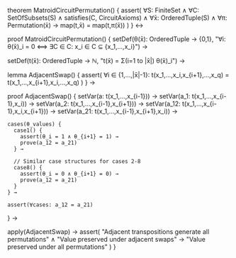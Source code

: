 theorem MatroidCircuitPermutation() {
  assert(
    ∀S: FiniteSet ∧
    ∀C: SetOfSubsets(S) ∧
    satisfies(C, CircuitAxioms) ∧
    ∀x̄: OrderedTuple(S) ∧
    ∀π: Permutation(x̄) →
    map(t,x̄) = map(t,π(x̄))
  )
} ↔

proof MatroidCircuitPermutation() {
  setDef(θ(x̄): OrderedTuple → {0,1}, 
    "∀i: θ(x̄)_i = 0 ⟺ ∃C ∈ C: x_i ∈ C ⊆ {x_1,...,x_i}") →
  
  setDef(t(x̄): OrderedTuple → ℕ,
    "t(x̄) = Σ(i=1 to |x̄|) θ(x̄)_i") →

  lemma AdjacentSwap() {
    assert(
      ∀i ∈ {1,...,|x̄|-1}: 
      t(x_1,...,x_i,x_{i+1},...,x_q) = 
      t(x_1,...,x_{i+1},x_i,...,x_q)
    )
  } →

  proof AdjacentSwap() {
    setVar(a: t(x_1,...,x_{i-1})) →
    setVar(a_1: t(x_1,...,x_{i-1},x_i)) →
    setVar(a_2: t(x_1,...,x_{i-1},x_{i+1})) →
    setVar(a_12: t(x_1,...,x_{i-1},x_i,x_{i+1})) →
    setVar(a_21: t(x_1,...,x_{i-1},x_{i+1},x_i)) →

    cases(θ_values) {
      case1() {
        assert(θ_i = 1 ∧ θ_{i+1} = 1) →
        prove(a_12 = a_21)
      } →
      
      // Similar case structures for cases 2-8
      case8() {
        assert(θ_i = 0 ∧ θ_{i+1} = 0) →
        prove(a_12 = a_21)
      }
    } →
    
    assert(∀cases: a_12 = a_21)
  } →

  apply(AdjacentSwap) →
  assert(
    "Adjacent transpositions generate all permutations" ∧
    "Value preserved under adjacent swaps" →
    "Value preserved under all permutations"
  )
}